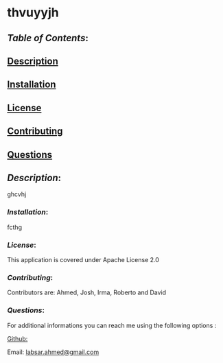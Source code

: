 # **thvuyyjh**
  
  ## **_Table of Contents_**:
  ## [Description](#-Description)

  ## [Installation](#-Installation)

## [License](#-License)

## [Contributing](#-Contributing)


## [Questions](#-Questions)




## **_Description_**:
  ghcvhj
  ### **_Installation_**:
  fcthg
  ### **_License_**:
  This application is covered under Apache License 2.0
  ### **_Contributing_**:
  Contributors are:
 Ahmed, Josh, Irma, Roberto and David
  ### **_Questions_**:
  For additional informations you can reach me using the following options :

  [Github:](https://github.com/ahtiap)
  
Email: labsar.ahmed@gmail.com
  